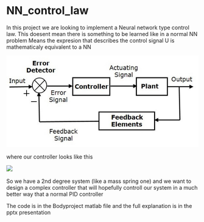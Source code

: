 # NN_control_law


In this project we are looking to implement a Neural network type control law.
This doesent mean there is something to be learned like in a normal NN problem 
Means the expresion that describes the control signal U is mathematicaly equivalent to a NN


![](closed_loop.jpg)

where our controller looks like this

![](1_f9XlMlruW7TMF3EHbPDfYg)

So we have a 2nd degree system (like a mass spring one) and we want to design a complex controller that will
hopefully controll our system in a much better way that a normal PID controller 

The code is in the Bodyproject matlab file and the full explanation is in the pptx presentation


